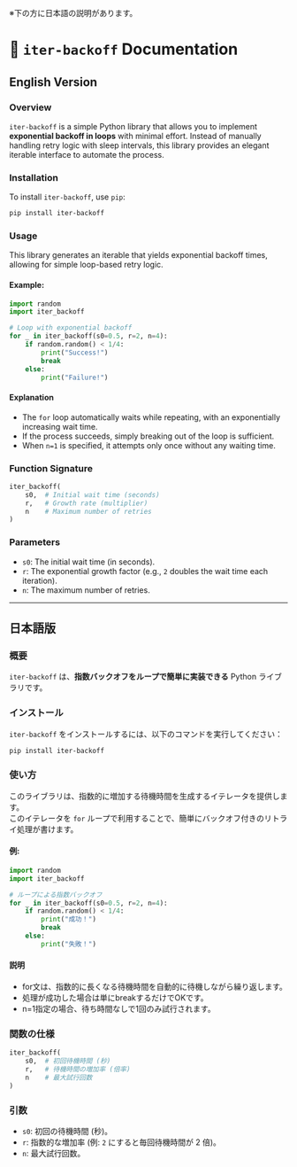 ※下の方に日本語の説明があります。

# 📖 `iter-backoff` Documentation

## English Version

### Overview
`iter-backoff` is a simple Python library that allows you to implement **exponential backoff in loops** with minimal effort. Instead of manually handling retry logic with sleep intervals, this library provides an elegant iterable interface to automate the process.

### Installation
To install `iter-backoff`, use `pip`:
```sh
pip install iter-backoff
```

### Usage
This library generates an iterable that yields exponential backoff times, allowing for simple loop-based retry logic.

#### Example:
```python
import random
import iter_backoff

# Loop with exponential backoff
for _ in iter_backoff(s0=0.5, r=2, n=4):
    if random.random() < 1/4:
        print("Success!")
        break
    else:
        print("Failure!")
```

#### Explanation
- The `for` loop automatically waits while repeating, with an exponentially increasing wait time.  
- If the process succeeds, simply breaking out of the loop is sufficient.  
- When `n=1` is specified, it attempts only once without any waiting time.

### Function Signature
```python
iter_backoff(
    s0,  # Initial wait time (seconds)
    r,   # Growth rate (multiplier)
    n    # Maximum number of retries
)
```

### Parameters
- `s0`: The initial wait time (in seconds).
- `r`: The exponential growth factor (e.g., `2` doubles the wait time each iteration).
- `n`: The maximum number of retries.

---

## 日本語版

### 概要
`iter-backoff` は、**指数バックオフをループで簡単に実装できる** Python ライブラリです。  

### インストール
`iter-backoff` をインストールするには、以下のコマンドを実行してください：
```sh
pip install iter-backoff
```

### 使い方
このライブラリは、指数的に増加する待機時間を生成するイテレータを提供します。  
このイテレータを `for` ループで利用することで、簡単にバックオフ付きのリトライ処理が書けます。

#### 例:
```python
import random
import iter_backoff

# ループによる指数バックオフ
for _ in iter_backoff(s0=0.5, r=2, n=4):
    if random.random() < 1/4:
        print("成功！")
        break
    else:
        print("失敗！")
```

#### 説明
- for文は、指数的に長くなる待機時間を自動的に待機しながら繰り返します。
- 処理が成功した場合は単にbreakするだけでOKです。
- n=1指定の場合、待ち時間なしで1回のみ試行されます。

### 関数の仕様
```python
iter_backoff(
    s0,  # 初回待機時間 (秒)
    r,   # 待機時間の増加率 (倍率)
    n    # 最大試行回数
)
```

### 引数
- `s0`: 初回の待機時間 (秒)。
- `r`: 指数的な増加率 (例: `2` にすると毎回待機時間が 2 倍)。
- `n`: 最大試行回数。
